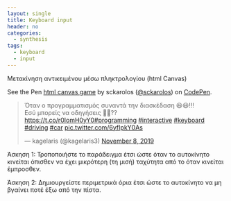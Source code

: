 ```yaml
---
layout: single
title: Keyboard input
header: no
categories:
  - synthesis
tags:
  - keyboard
  - input
---
```


Μετακίνηση αντικειμένου μέσω πληκτρολογίου (html Canvas)

<p data-height="350" data-theme-id="17517" data-slug-hash="dorEYW" data-default-tab="result" data-user="sckarolos" class='codepen'>See the Pen <a href='http://codepen.io/sckarolos/pen/dorEYW/'>html canvas game</a> by sckarolos (<a href='http://codepen.io/sckarolos'>@sckarolos</a>) on <a href='http://codepen.io'>CodePen</a>.</p>
<script async src="//assets.codepen.io/assets/embed/ei.js"></script>

<blockquote class="twitter-tweet"><p lang="el" dir="ltr">Όταν ο προγραμματισμός συναντά την διασκέδαση 😆😆!!!<br>Εσύ μπορείς να οδηγήσεις 🚗🚗??<a href="https://t.co/r0IomH0yY0">https://t.co/r0IomH0yY0</a><a href="https://twitter.com/hashtag/programming?src=hash&amp;ref_src=twsrc%5Etfw">#programming</a> <a href="https://twitter.com/hashtag/interactive?src=hash&amp;ref_src=twsrc%5Etfw">#interactive</a> <a href="https://twitter.com/hashtag/keyboard?src=hash&amp;ref_src=twsrc%5Etfw">#keyboard</a> <a href="https://twitter.com/hashtag/driving?src=hash&amp;ref_src=twsrc%5Etfw">#driving</a> <a href="https://twitter.com/hashtag/car?src=hash&amp;ref_src=twsrc%5Etfw">#car</a> <a href="https://t.co/6yfIpkY0As">pic.twitter.com/6yfIpkY0As</a></p>&mdash; kagelaris (@kagelaris3) <a href="https://twitter.com/kagelaris3/status/1192932196157468673?ref_src=twsrc%5Etfw">November 8, 2019</a></blockquote> <script async src="https://platform.twitter.com/widgets.js" charset="utf-8"></script> 

Άσκηση 1: Τροποποιήστε το παράδειγμα έτσι ώστε όταν το αυτοκίνητο κινείται όπισθεν να έχει μικρότερη (τη μισή) ταχύτητα από το όταν κινείται έμπροσθεν.

Άσκηση 2: Δημιουργείστε περιμετρικά όρια  έτσι ώστε το αυτοκίνητο να μη βγαίνει ποτέ έξω από την πίστα.
